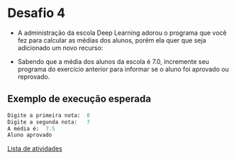 # Desafio 4

- A administração da escola Deep Learning adorou o programa que você fez para calcular as médias dos alunos, porém ela quer que seja adicionado um novo recurso:

- Sabendo que a média dos alunos da escola é 7.0, incremente seu programa do exercício anterior para informar se o aluno foi aprovado ou reprovado.

## Exemplo de execução esperada

```python
Digite a primeira nota:  8
Digite a segunda nota:   7
A média é:  7.5
Aluno aprovado
```

[Lista de atividades](./../python.md)
